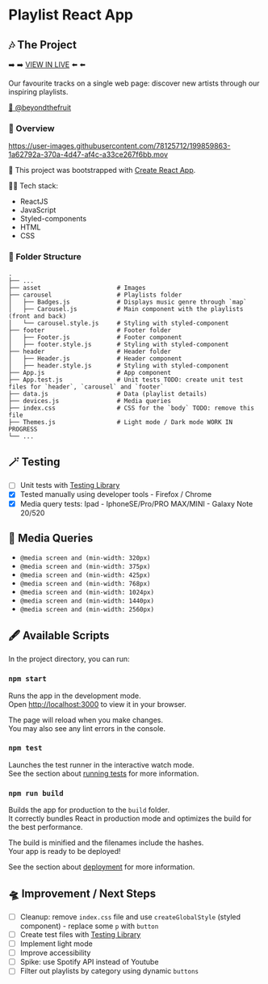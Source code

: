 # Playlist React App

## 🎶 The Project

➡️ ➡️ [VIEW IN LIVE](https://react-playlist.netlify.app/) ⬅️ ⬅️  

Our favourite tracks on a single web page: discover new artists through our inspiring playlists.

[🍐 @beyondthefruit](https://github.com/beyondthefruit)

### 🎥 Overview

https://user-images.githubusercontent.com/78125712/199859863-1a62792a-370a-4d47-af4c-a33ce267f6bb.mov


🚀 This project was bootstrapped with [Create React App](https://github.com/facebook/create-react-app).

🧚🏻 Tech stack: 
- ReactJS
- JavaScript
- Styled-components
- HTML
- CSS

### 📁 Folder Structure

```
.
├── ...
├── asset                     # Images
├── carousel                  # Playlists folder
│   ├── Badges.js             # Displays music genre through `map`
│   ├── Carousel.js           # Main component with the playlists (front and back)
│   └── carousel.style.js     # Styling with styled-component
├── footer                    # Footer folder
│   ├── Footer.js             # Footer component
│   ├── footer.style.js       # Styling with styled-component
├── header                    # Header folder
│   ├── Header.js             # Header component
│   ├── header.style.js       # Styling with styled-component
├── App.js                    # App component
├── App.test.js               # Unit tests TODO: create unit test files for `header`, `carousel` and `footer`
├── data.js                   # Data (playlist details)
├── devices.js                # Media queries
├── index.css                 # CSS for the `body` TODO: remove this file
├── Themes.js                 # Light mode / Dark mode WORK IN PROGRESS
└── ...

```

## 🪄 Testing

- [ ] Unit tests with [Testing Library](https://testing-library.com/)
- [X] Tested manually using developer tools - Firefox / Chrome
- [X] Media query tests: Ipad - IphoneSE/Pro/PRO MAX/MINI - Galaxy Note 20/520

## 📱 Media Queries

- `@media screen and (min-width: 320px)`
- `@media screen and (min-width: 375px)`
- `@media screen and (min-width: 425px)`
- `@media screen and (min-width: 768px)`
- `@media screen and (min-width: 1024px)`
- `@media screen and (min-width: 1440px)`
- `@media screen and (min-width: 2560px)`


## 🖋️ Available Scripts

In the project directory, you can run:

### `npm start`

Runs the app in the development mode.\
Open [http://localhost:3000](http://localhost:3000) to view it in your browser.

The page will reload when you make changes.\
You may also see any lint errors in the console.

### `npm test`

Launches the test runner in the interactive watch mode.\
See the section about [running tests](https://facebook.github.io/create-react-app/docs/running-tests) for more information.

### `npm run build`

Builds the app for production to the `build` folder.\
It correctly bundles React in production mode and optimizes the build for the best performance.

The build is minified and the filenames include the hashes.\
Your app is ready to be deployed!

See the section about [deployment](https://facebook.github.io/create-react-app/docs/deployment) for more information.

## 🛸 Improvement / Next Steps

- [ ] Cleanup: remove `index.css` file and use `createGlobalStyle` (styled component) - replace some `p` with `button`
- [ ] Create test files with [Testing Library](https://testing-library.com/) 
- [ ] Implement light mode 
- [ ] Improve accessibility
- [ ] Spike: use Spotify API instead of Youtube 
- [ ] Filter out playlists by category using dynamic `buttons`
